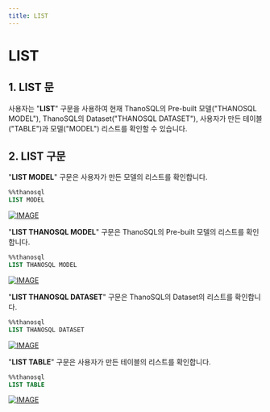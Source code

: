 ```yaml
---
title: LIST
---
```


# __LIST__

## __1. LIST 문__

사용자는 "__LIST__" 구문을 사용하여 현재 ThanoSQL의 Pre-built 모델("THANOSQL MODEL"), ThanoSQL의 Dataset("THANOSQL DATASET"), 사용자가 만든 테이블("TABLE")과 모델("MODEL") 리스트를 확인할 수 있습니다. 

## __2. LIST 구문__

"__LIST MODEL__" 구문은 사용자가 만든 모델의 리스트를 확인합니다.

```sql
%%thanosql
LIST MODEL
```
[![IMAGE](/img/thanosql_syntax/query/LIST/img1.png)](/img/thanosql_syntax/query/LIST/img1.png)

"__LIST THANOSQL MODEL__" 구문은 ThanoSQL의 Pre-built 모델의 리스트를 확인합니다.

```sql
%%thanosql
LIST THANOSQL MODEL
```
[![IMAGE](/img/thanosql_syntax/query/LIST/img2.png)](/img/thanosql_syntax/query/LIST/img2.png)

"__LIST THANOSQL DATASET__" 구문은 ThanoSQL의 Dataset의 리스트를 확인합니다.

```sql
%%thanosql
LIST THANOSQL DATASET
```
[![IMAGE](/img/thanosql_syntax/query/LIST/img3.png)](/img/thanosql_syntax/query/LIST/img3.png)

"__LIST TABLE__" 구문은 사용자가 만든 테이블의 리스트를 확인합니다.

```sql
%%thanosql
LIST TABLE
```
[![IMAGE](/img/thanosql_syntax/query/LIST/img4.png)](/img/thanosql_syntax/query/LIST/img4.png)